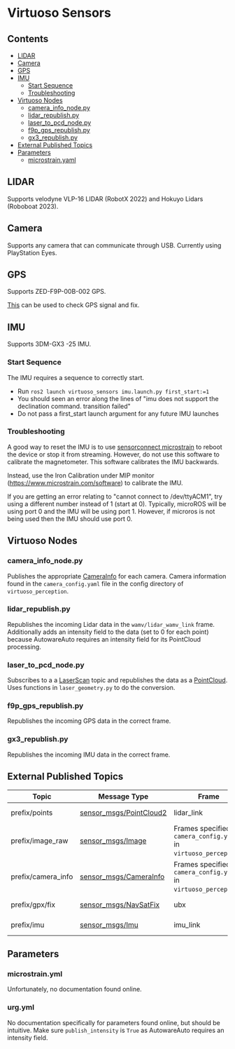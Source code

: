 # Virtuoso Sensors

## Contents
- [LIDAR](#lidar)
- [Camera](#camera)
- [GPS](#gps)
- [IMU](#imu)
  - [Start Sequence](#start-sequence)
  - [Troubleshooting](#troubleshooting)
- [Virtuoso Nodes](#virtuoso-nodes)
  - [camera_info_node.py](#camera\_info\_nodepy)
  - [lidar_republish.py](#lidar\_republishpy)
  - [laser_to_pcd_node.py](#laser\_to\_pcd\_nodepy)
  - [f9p_gps_republish.py](#f9p\_gps\_republishpy)
  - [gx3_republish.py](#gx3\_republishpy)
- [External Published Topics](#external-published-topics)
- [Parameters](#parameters)
  - [microstrain.yaml](#microstrainyaml)

## LIDAR
Supports velodyne VLP-16 LIDAR (RobotX 2022) and Hokuyo Lidars (Roboboat 2023).

## Camera
Supports any camera that can communicate through USB. Currently using PlayStation Eyes.

## GPS
Supports ZED-F9P-00B-002 GPS.

[This](https://www.u-blox.com/en/product/u-center) can be used to check GPS signal and fix.

## IMU
Supports 3DM-GX3 -25 IMU.

### Start Sequence
The IMU requires a sequence to correctly start.

- Run `ros2 launch virtuoso_sensors imu.launch.py first_start:=1`
- You should seen an error along the lines of "imu does not support the declination command. transition failed"
- Do not pass a first_start launch argument for any future IMU launches

### Troubleshooting
A good way to reset the IMU is to use [sensorconnect microstrain](https://www.microstrain.com/software/sensorconnect) to reboot the device or stop it from streaming. However, do not use this software to calibrate the magnetometer. This software calibrates the IMU backwards.

Instead, use the Iron Calibration under MIP monitor (https://www.microstrain.com/software) to calibrate the IMU.

If you are getting an error relating to "cannot connect to /dev/ttyACM1", try using a different number instead of 1 (start at 0). Typically, microROS will be using port 0 and the IMU will be using port 1. However, if microros is not being used then the IMU should use port 0.

## Virtuoso Nodes

### camera_info_node.py
Publishes the appropriate [CameraInfo](http://docs.ros.org/en/noetic/api/sensor_msgs/html/msg/CameraInfo.html) for each camera. Camera information found in the `camera_config.yaml` file in the config directory of `virtuoso_perception`.

### lidar_republish.py
Republishes the incoming Lidar data in the `wamv/lidar_wamv_link` frame. Additionally adds an intensity field to the data (set to 0 for each point) because AutowareAuto requires an intensity field for its PointCloud processing.

### laser_to_pcd_node.py
Subscribes to a a [LaserScan](http://docs.ros.org/en/melodic/api/sensor_msgs/html/msg/LaserScan.html) topic and republishes the data as a [PointCloud](http://docs.ros.org/en/melodic/api/sensor_msgs/html/msg/PointCloud2.html). Uses functions in `laser_geometry.py` to do the conversion.

### f9p_gps_republish.py
Republishes the incoming GPS data in the correct frame.

### gx3_republish.py
Republishes the incoming IMU data in the correct frame.

## External Published Topics

| Topic | Message Type | Frame | Purpose |
|-------|--------------|-------|---------|
| prefix/points | [sensor_msgs/PointCloud2](http://docs.ros.org/en/melodic/api/sensor_msgs/html/msg/PointCloud2.html) | lidar_link | Used by perception. |
| prefix/image_raw | [sensor_msgs/Image](http://docs.ros.org/en/noetic/api/sensor_msgs/html/msg/Image.html) | Frames specified in `camera_config.yaml` in `virtuoso_perception`. | Used by perception. |
| prefix/camera_info | [sensor_msgs/CameraInfo](http://docs.ros.org/en/noetic/api/sensor_msgs/html/msg/CameraInfo.html) | Frames specified in `camera_config.yaml` in `virtuoso_perception`. | Used by perception. |
| prefix/gpx/fix | [sensor_msgs/NavSatFix](https://docs.ros2.org/foxy/api/sensor_msgs/msg/NavSatFix.html) | ubx | Used by localization. |
| prefix/imu | [sensor_msgs/Imu](http://docs.ros.org/en/melodic/api/sensor_msgs/html/msg/Imu.html) | imu_link | Used by localization. |

## Parameters

### microstrain.yml
Unfortunately, no documentation found online.

### urg.yml
No documentation specifically for parameters found online, but should be intuitive. Make sure `publish_intensity` is `True` as AutowareAuto requires an intensity field.

